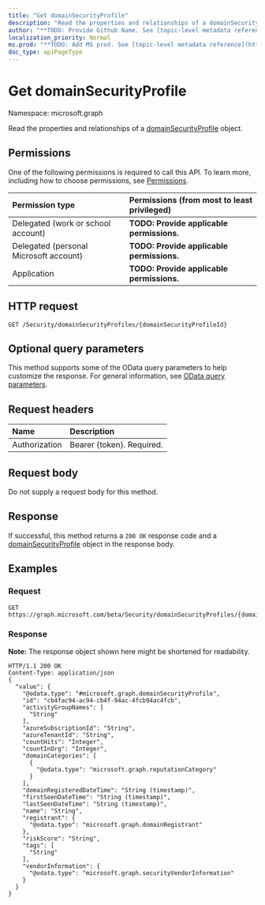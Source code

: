 ```yaml
---
title: "Get domainSecurityProfile"
description: "Read the properties and relationships of a domainSecurityProfile object."
author: "**TODO: Provide Github Name. See [topic-level metadata reference](https://msgo.azurewebsites.net/add/document/guidelines/metadata.html#topic-level-metadata)**"
localization_priority: Normal
ms.prod: "**TODO: Add MS prod. See [topic-level metadata reference](https://msgo.azurewebsites.net/add/document/guidelines/metadata.html#topic-level-metadata)**"
doc_type: apiPageType
---
```


# Get domainSecurityProfile

Namespace: microsoft.graph

Read the properties and relationships of a [domainSecurityProfile](../resources/domainsecurityprofile.md) object.

## Permissions
One of the following permissions is required to call this API. To learn more, including how to choose permissions, see [Permissions](/concepts/permissions-reference.md).

|Permission type|Permissions (from most to least privileged)|
|:---|:---|
|Delegated (work or school account)|**TODO: Provide applicable permissions.**|
|Delegated (personal Microsoft account)|**TODO: Provide applicable permissions.**|
|Application|**TODO: Provide applicable permissions.**|

## HTTP request

<!-- {
  "blockType": "ignored"
}
-->
``` http
GET /Security/domainSecurityProfiles/{domainSecurityProfileId}
```

## Optional query parameters
This method supports some of the OData query parameters to help customize the response. For general information, see [OData query parameters](/graph/query-parameters).

## Request headers
|Name|Description|
|:---|:---|
|Authorization|Bearer {token}. Required.|

## Request body
Do not supply a request body for this method.

## Response

If successful, this method returns a `200 OK` response code and a [domainSecurityProfile](../resources/domainsecurityprofile.md) object in the response body.

## Examples

### Request
<!-- {
  "blockType": "request",
  "name": "get_domainsecurityprofile"
}
-->
``` http
GET https://graph.microsoft.com/beta/Security/domainSecurityProfiles/{domainSecurityProfileId}
```

### Response
**Note:** The response object shown here might be shortened for readability.
<!-- {
  "blockType": "response",
  "truncated": true,
  "@odata.type": "microsoft.graph.domainSecurityProfile"
}
-->
``` http
HTTP/1.1 200 OK
Content-Type: application/json
{
  "value": {
    "@odata.type": "#microsoft.graph.domainSecurityProfile",
    "id": "cb4fac94-ac94-cb4f-94ac-4fcb94ac4fcb",
    "activityGroupNames": [
      "String"
    ],
    "azureSubscriptionId": "String",
    "azureTenantId": "String",
    "countHits": "Integer",
    "countInOrg": "Integer",
    "domainCategories": [
      {
        "@odata.type": "microsoft.graph.reputationCategory"
      }
    ],
    "domainRegisteredDateTime": "String (timestamp)",
    "firstSeenDateTime": "String (timestamp)",
    "lastSeenDateTime": "String (timestamp)",
    "name": "String",
    "registrant": {
      "@odata.type": "microsoft.graph.domainRegistrant"
    },
    "riskScore": "String",
    "tags": [
      "String"
    ],
    "vendorInformation": {
      "@odata.type": "microsoft.graph.securityVendorInformation"
    }
  }
}
```

